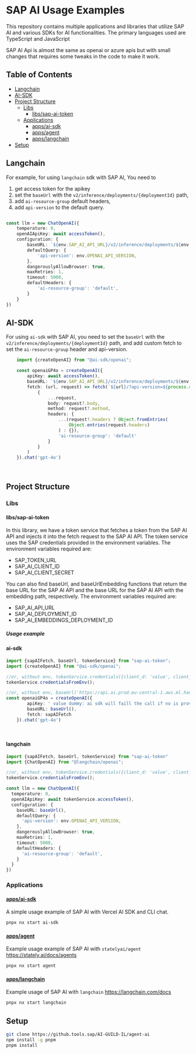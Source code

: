   
# SAP AI Usage Examples

This repository contains multiple applications and libraries that utilize SAP AI and various SDKs for AI functionalities. The primary languages used are TypeScript and JavaScript 

SAP AI Api is almost the same as openai or azure apis but with small changes that requires some tweaks in the code to make it work.


## Table of Contents
- [Langchain](#langchain)
- [AI-SDK](#ai-sdk)
- [Project Structure](#project-structure)
  - [Libs](#libs)
    - [libs/sap-ai-token](#libs/sap-ai-token)
  - [Applications](#applications)
    - [apps/ai-sdk](#apps/ai-sdk)
    - [apps/agent](#apps/agent)
    - [apps/langchain](#apps/langchain)
- [Setup](#setup)

## Langchain
For example, for using `langchain` sdk with SAP AI, You need to 
1. get access token for the apikey
2. set the `baseUrl` with the `v2/inference/deployments/{deploymentId}` path,
3. add  `ai-resource-group` default headers,
4. add `api-version` to the default query.


```typescript

const llm = new ChatOpenAI({
    temperature: 0,
    openAIApiKey: await accessToken(),
    configuration: {
        baseURL: `${env.SAP_AI_API_URL}/v2/inference/deployments/${env.SAP_AI_DEPLOYMENT_ID}`,
        defaultQuery: {
            'api-version': env.OPENAI_API_VERSION,
        },
        dangerouslyAllowBrowser: true,
        maxRetries: 1,
        timeout: 5000,
        defaultHeaders: {
            'ai-resource-group': 'default',
        }
    }
})

```

## AI-SDK
For using `ai-sdk` with SAP AI, you need to set the `baseUrl` with the `v2/inference/deployments/{deploymentId}` path, and add custom fetch to set the `ai-resource-group` header and api-version.

```typescript 
    import {createOpenAI} from "@ai-sdk/openai";

    const openaiGP4o = createOpenAI({
        apiKey: await accessToken(),
        baseURL: `${env.SAP_AI_API_URL}/v2/inference/deployments/${env.SAP_AI_DEPLOYMENT_ID}`,
        fetch: (url, request) => fetch(`${url}/?api-version=${process.env.OPENAI_API_VERSION}`,
            {
                ...request,
                body: request?.body,
                method: request?.method,
                headers: {
                    ...(request?.headers ? Object.fromEntries(
                        Object.entries(request.headers)
                    ) : {}),
                    'ai-resource-group': 'default'
                }
            }
        )
    }).chat('gpt-4o') 
    
     
```
## Project Structure
### Libs
####  libs/sap-ai-token
In this library, we have a token service that fetches a token from the SAP AI API and injects it into the fetch request to the SAP AI API. The token service uses the SAP credentials provided in the environment variables. 
The environment variables required are:
- SAP_TOKEN_URL
- SAP_AI_CLIENT_ID
- SAP_AI_CLIENT_SECRET


You can also find baseUrl, and baseUrlEmbedding functions that return the base URL for the SAP AI API and the base URL for the SAP AI API with the embedding path, respectively.
The environment variables required are:
- SAP_AI_API_URL
- SAP_AI_DEPLOYMENT_ID
- SAP_AI_EMBEDDINGS_DEPLOYMENT_ID

##### Usage example 

#### ai-sdk
```typescript
import {sapAIFetch, baseUrl, tokenService} from "sap-ai-token";
import {createOpenAI} from "@ai-sdk/openai";

//or, without env, tokenService.credentials({client_d: 'value', client_ecret: 'value...'})
tokenService.credentialsFromEnv();

//or, without env, baseUrl('https://api.ai.prod.eu-central-1.aws.ml.hana.ondemand.com' , deploymentId),
const openaiGP4o = createOpenAI({
        apiKey: ' value dummy: ai sdk will faill the call if no is provided',
        baseURL: baseUrl(),
        fetch: sapAIFetch
    }).chat('gpt-4o')
    
    
```

#### langchain
```typescript
import {sapAIFetch, baseUrl, tokenService} from "sap-ai-token"
import {ChatOpenAI} from "@langchain/openai";

//or, without env, tokenService.credentials({client_d: 'value', client_ecret: 'value...'})
tokenService.credentialsFromEnv();

const llm = new ChatOpenAI({
  temperature: 0,
  openAIApiKey: await tokenService.accessToken(),
  configuration: {
    baseURL: baseUrl(),
    defaultQuery: {
      'api-version': env.OPENAI_API_VERSION,
    },
    dangerouslyAllowBrowser: true,
    maxRetries: 1,
    timeout: 5000,
    defaultHeaders: {
      'ai-resource-group': 'default',
    }
  }
})
```



### Applications

#### [apps/ai-sdk](apps/ai-sdk)
A simple usage example of SAP AI with Vercel AI SDK and CLI chat.
```bash
pnpx nx start ai-sdk
```

#### [apps/agent](apps/agent)
Example usage example of SAP AI with `statelyai/agent`  https://stately.ai/docs/agents
```bash
pnpx nx start agent
```

#### [apps/langchain](apps/langchain)
Example usage of SAP AI with `langchain` https://langchain.com/docs
```bash
pnpx nx start langchain
```

## Setup

```bash
git clone https://github.tools.sap/AI-GUILD-IL/agent-ai
npm install -g pnpm
pnpm install
```
